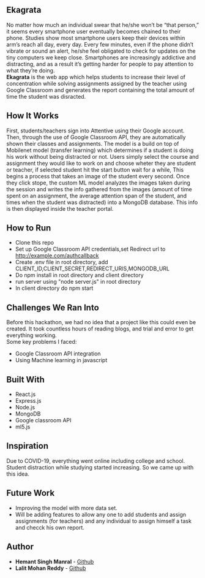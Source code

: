 ## Ekagrata

No matter how much an individual swear that he/she won’t be “that person,” it seems every smartphone user eventually becomes chained to their phone.
Studies show most smartphone users keep their devices within arm’s reach all day, every day.
Every few minutes, even if the phone didn’t vibrate or sound an alert,
he/she feel obligated to check for updates on the tiny computers we keep close.
Smartphones are increasingly addictive and distracting, and as a result it’s getting 
harder for people to pay attention to what they’re doing.<br/>
**Ekagrata** is the web app which helps students to increase their level of concentration while 
solving assignments assigned by the teacher using Google Classroom and generates the report containing the
total amount of time the student was disracted.

## How It Works

First, students/teachers sign into Attentive using their Google account. Then, through the use of Google Classroom API, they are automatically shown their classes and assignments. The model is a build on top of Mobilenet model (transfer learning) which determines if a student is doing his work without being distracted or not. Users simply select the course and assignment they would like to work on and choose wheter they are student or teacher, if selected student hit the start button wait for a while, This begins a process that takes an image of the student every second. Once they click stope, the custom ML model analyzes the images taken during the session and writes the info gathered from the images (amount of time spent on an assignment, the average attention span of the student, and times when the student was distracted) into a MongoDB database. This info is then displayed inside the teacher portal.

## How to Run
* Clone this repo
* Set up Google Classroom API credentials,set Redirect url to http://example.com/authcallback
* Create .env file in root directory, add CLIENT_ID,CLIENT_SECRET,REDIRECT_URIS,MONGODB_URL
* Do npm install in root directory and client directory
* run server using "node server.js" in root directory
* In client directory do npm start

## Challenges We Ran Into

Before this hackathon, we had no idea that a project like this could even be created. It took countless hours of reading blogs, and trial and error to get everything working. <br/>
Some key problems I faced: <br/>
* Google Classroom API integration
* Using Machine learning in javascript

## Built With 

* React.js
* Express.js
* Node.js
* MongoDB
* Google classroom API
* ml5.js

## Inspiration
Due to COVID-19, everything went online including college and school. Student distraction while studying started 
increasing. So we came up with this idea. 

## Future Work
* Improving the model with more data set.
* Will be adding features to allow any one to add students and assign assignments (for teachers) and any individual to assign himself a task and checck his own report.

## Author

* **Hemant Singh Manral** - [Github](https://github.com/manralhemant10)
* **Lalit Mohan Reddy** - [Github]()


